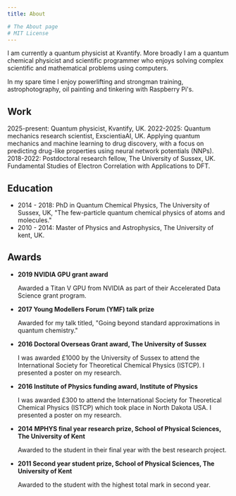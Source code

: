 ```yaml
---
title: About

# The About page
# MIT License
---
```


I am currently a quantum physicist at Kvantify. More broadly I am a quantum chemical physicist and scientific programmer who enjoys solving complex scientific and mathematical problems using computers.

In my spare time I enjoy powerlifting and strongman training, astrophotography, oil painting and tinkering with Raspberry Pi's.

## Work
2025-present: Quantum physicist, Kvantify, UK. 
2022-2025: Quantum mechanics research scientist, ExscientiaAI, UK. Applying quantum mechanics and machine learning to drug discovery, with a focus on predicting drug-like properties using neural network potentials (NNPs).
2018-2022: Postdoctoral research fellow, The University of Sussex, UK. Fundamental Studies of Electron Correlation with Applications to DFT.

## Education

* 2014 - 2018: PhD in Quantum Chemical Physics, The University of Sussex, UK, "The few-particle quantum chemical physics of atoms and molecules."
* 2010 - 2014: Master of Physics and Astrophysics, The University of kent, UK. 

## Awards

* <b>2019 NVIDIA GPU grant award </b>

    Awarded a Titan V GPU from NVIDIA as part of their Accelerated Data Science grant program.

* <b>2017 Young Modellers Forum (YMF) talk prize</b>

    Awarded for my talk titled, "Going beyond standard approximations in quantum chemistry."

* <b>2016 Doctoral Overseas Grant award, The University of Sussex</b>

    I was awarded £1000 by the University of Sussex to attend the International Society for Theoretical Chemical Physics (ISTCP). I presented a poster on my research.

* <b>2016 Institute of Physics funding award, Institute of Physics </b>

    I was awarded £300 to attend the International Society for Theoretical Chemical Physics (ISTCP) which took place in North Dakota USA. I presented a poster on my research.

* <b>2014 MPHYS final year research prize, School of Physical Sciences, The University of Kent </b>

    Awarded to the student in their final year with the best research project.

* <b>2011 Second year student prize, School of Physical Sciences, The University of Kent </b>

    Awarded to the student with the highest total mark in second year.